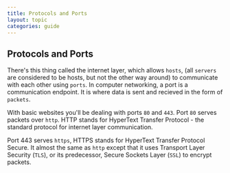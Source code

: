 ```yaml
---
title: Protocols and Ports
layout: topic
categories: guide
---
```


## Protocols and Ports

There's this thing called the internet layer, which allows `hosts`, (all `servers` are considered to be hosts, but not the other way around) to communicate with each other using `ports`. In computer networking, a port is a communication endpoint. It is where data is sent and recieved in the form of `packets`.

With basic websites you'll be dealing with ports `80` and `443`. Port `80` serves packets over `http`. HTTP stands for
HyperText Transfer Protocol - the standard protocol for internet layer communication.

Port 443 serves `https`, HTTPS stands for HyperText Transfer Protocol Secure. It almost the same as `http` except that it uses Transport Layer Security (`TLS`), or its predecessor, Secure Sockets Layer (`SSL`) to encrypt packets.